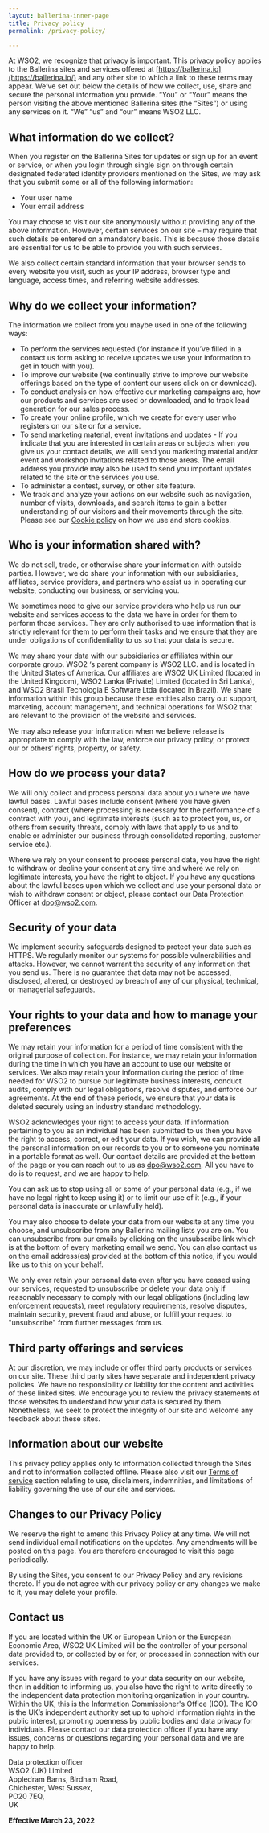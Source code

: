 ```yaml
---
layout: ballerina-inner-page
title: Privacy policy
permalink: /privacy-policy/

---
```


<!--<style>
.cBlallerina-io-docs-left-nav-container {
display:none;

}
</style>-->

At WSO2, we recognize that privacy is important. This privacy policy applies to the Ballerina sites and services offered at [https://ballerina.io](https://ballerina.io/) and any other site to which a link to these terms may appear. We’ve set out below the details of how we collect, use, share and secure the personal information you provide. “You” or “Your” means the person visiting the above mentioned Ballerina sites (the “Sites”) or using any services on it. “We” “us” and “our” means WSO2 LLC.

## What information do we collect?

When you register on the Ballerina Sites for updates or sign up for an event or service, or when you login through single sign on through certain designated federated identity providers mentioned on the Sites, we may ask that you submit some or all of the following information:

- Your user name
- Your email address

You may choose to visit our site anonymously without providing any of the above information. However, certain services on our site – may require that such details be entered on a mandatory basis. This is because those details are essential for us to be able to provide you with such services.

We also collect certain standard information that your browser sends to every website you visit, such as your IP address, browser type and language, access times, and referring website addresses.

## Why do we collect your information?

The information we collect from you maybe used in one of the following ways:

- To perform the services requested (for instance if you’ve filled in a contact us form asking to receive updates we use your information to get in  touch with you).
- To improve our website (we continually strive to improve our website offerings based on the type of content our users click on or download).
- To conduct analysis on how effective our marketing campaigns are, how our products and services are used or downloaded, and to track lead generation for  our sales process.
- To create your online profile, which we create for every user who registers on our site or for a service.
- To send marketing material, event invitations and updates - If you indicate that you are interested in certain areas or subjects when you give us your contact details, we will send you marketing material and/or event and workshop invitations related to those areas. The email address you provide may also be used to send you important updates related to the site or the services you use.
- To administer a contest, survey, or other site feature.
- We track and analyze your actions on our website such as navigation, number of visits, downloads, and search items to gain a better understanding of  our visitors and their movements through the site. Please see our [Cookie policy](/cookie-policy/) on how we use and store cookies.

## Who is your information shared with?

We do not sell, trade, or otherwise share your information with outside parties. However, we do share your information with our subsidiaries, affiliates, service providers, and partners who assist us in operating our website, conducting our business, or servicing you.

We sometimes need to give our service providers who help us run our website and services access to the data we have in order for them to perform those services. They are only authorised to use information that is strictly relevant for them to perform their tasks and we ensure that they are under obligations of confidentiality to us so that your data is secure.

We may share your data with our subsidiaries or affiliates within our corporate group. WSO2 ‘s parent company is WSO2 LLC. and is located in the United States of America. Our affiliates are WSO2 UK Limited (located in the United Kingdom), WSO2 Lanka (Private) Limited (located in Sri Lanka), and WSO2 Brasil Tecnologia E Software Ltda (located in Brazil). We share information within this group because these entities also carry out support, marketing, account management, and technical operations for WSO2 that are relevant to the provision of the website and services.

We may also release your information when we believe release is appropriate to comply with the law, enforce our privacy policy, or protect our or others’ rights, property, or safety.

## How do we process your data?

We will only collect and process personal data about you where we have lawful bases. Lawful bases include consent (where you have given consent), contract (where processing is necessary for the performance of a contract with you), and legitimate interests (such as to protect you, us, or others from security threats, comply with laws that apply to us and to enable or administer our business through consolidated reporting, customer service etc.).

Where we rely on your consent to process personal data, you have the right to withdraw or decline your consent at any time and where we rely on legitimate interests, you have the right to object. If you have any questions about the lawful bases upon which we collect and use your personal data or wish to withdraw consent or object, please contact our Data Protection Officer at [dpo@wso2.com](mailto:dpo@wso2.com).

## Security of your data

We implement security safeguards designed to protect your data such as HTTPS. We regularly monitor our systems for possible vulnerabilities and attacks. However, we cannot warrant the security of any information that you send us. There is no guarantee that data may not be accessed, disclosed, altered, or destroyed by breach of any of our physical, technical, or managerial safeguards.

## Your rights to your data and how to manage your preferences

We may retain your information for a period of time consistent with the original purpose of collection. For instance, we may retain your information during the time in which you have an account to use our website or services. We also may retain your information during the period of time needed for WSO2 to pursue our legitimate business interests, conduct audits, comply with our legal obligations, resolve disputes, and enforce our agreements. At the end of these periods, we ensure that your data is deleted securely using an industry standard methodology.

WSO2 acknowledges your right to access your data. If information pertaining to you as an individual has been submitted to us then you have the right to access, correct, or edit your data. If you wish, we can provide all the personal information on our records to you or to someone you nominate in a portable format as well. Our contact details are provided at the bottom of the page or you can reach out to us as dpo@wso2.com. All you have to do is to request, and we are happy to help.

You can ask us to stop using all or some of your personal data (e.g., if we have no legal right to keep using it) or to limit our use of it (e.g., if your personal data is inaccurate or unlawfully held).

You may also choose to delete your data from our website at any time you choose, and unsubscribe from any Ballerina mailing lists you are on. You can unsubscribe from our emails by clicking on the unsubscribe link which is at the bottom of every marketing email we send. You can also contact us on the email address(es) provided at the bottom of this notice, if you would like us to this on your behalf.

We only ever retain your personal data even after you have ceased using our services, requested to unsubscribe or delete your data only if reasonably necessary to comply with our legal obligations (including law enforcement requests), meet regulatory requirements, resolve disputes, maintain security, prevent fraud and abuse, or fulfill your request to "unsubscribe" from further messages from us.

## Third party offerings and services

At our discretion, we may include or offer third party products or services on our site. These third party sites have separate and independent privacy policies. We have no responsibility or liability for the content and activities of these linked sites. We encourage you to review the privacy statements of those websites to understand how your data is secured by them. Nonetheless, we seek to protect the integrity of our site and welcome any feedback about these sites.

## Information about our website

This privacy policy applies only to information collected through the Sites and not to information collected offline. Please also visit our [Terms of service](https://ballerina.io/terms-of-service/) section relating to use, disclaimers, indemnities, and limitations of liability governing the use of our site and services. 

## Changes to our Privacy Policy

We reserve the right to amend this Privacy Policy at any time. We will not send individual email notifications on the updates. Any amendments will be posted on this page. You are therefore encouraged to visit this page periodically.

By using the Sites, you consent to our Privacy Policy and any revisions thereto. If you do not agree with our privacy policy or any changes we make to it, you may delete your profile.

## Contact us

If you are located within the UK or European Union or the European Economic Area, WSO2 UK Limited will be the controller of your personal data provided to, or collected by or for, or processed in connection with our services.

If you have any issues with regard to your data security on our website, then in addition to informing us, you also have the right to write directly to the independent data protection monitoring organization in your country. Within the UK, this is the Information Commissioner's Office (ICO). The ICO is the UK’s independent authority set up to uphold information rights in the public interest, promoting openness by public bodies and data privacy for individuals. Please contact our data protection officer if you have any issues, concerns or questions regarding your personal data and we are happy to help.

<p>Data protection officer<br>
WSO2 (UK) Limited<br>
Appledram Barns, Birdham Road,<br>
Chichester, West Sussex,<br>
PO20 7EQ,<br>
UK</p>

**Effective March 23, 2022**

<!--<style>
.nav > li.cVersionItem  , .cBallerinaTocContainer {
    display: none !important;
}
</style>-->

<style>
.nav > li.cVersionItem {
    display: none !important;
}
.cFormSection {
   background:#f3f3f3;
   padding:30px;
}
label {
	display: inline-block;
	max-width: 95%;
	margin-bottom: 5px;
	font-weight: 700;
}
.form-check-input {
   float:left;
   margin-right:10px !important;
}
.cSignUp, button#subscribeUserButton {
	background: #56b3af;
	border: none;
	color: #fff;
	/* padding: 10px 20px; */
	margin-top: 15px;
	display: inline-block;
	width: auto;
	padding: 18px;
	line-height: 0px;
	font-family: "roboto";
	letter-spacing: 1px;
	font-weight: 400;
}

.cSignUp:hover , button#subscribeUserButton:hover {
background:#464646;
}

#form-status , #form-error {
display:none;
}

#form-status.cShowBlock , #form-error.cShowBlock  {
display:block;
}
a.cBookmark {
display: inline-block;
position: absolute;
margin: -150px 0px 0px;
}


</style>
